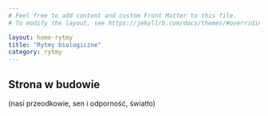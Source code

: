 ```yaml
---
# Feel free to add content and custom Front Matter to this file.
# To modify the layout, see https://jekyllrb.com/docs/themes/#overriding-theme-defaults

layout: home-rytmy
title: "Rytmy biologiczne"
category: rytmy
---
```


## Strona w budowie

(nasi przeodkowie, sen i odporność, światło)
